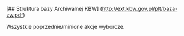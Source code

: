 [## Struktura bazy Archiwalnej KBW] (http://ext.kbw.gov.pl/plt/baza-zw.pdf)

Wszystkie poprzednie/minione akcje wyborcze.
